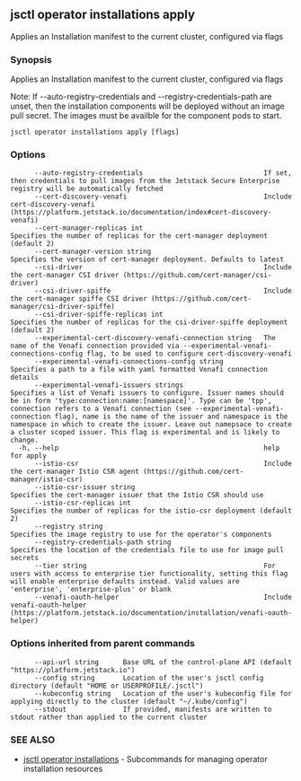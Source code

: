 ## jsctl operator installations apply

Applies an Installation manifest to the current cluster, configured via flags

### Synopsis

Applies an Installation manifest to the current cluster, configured via flags

Note: If --auto-registry-credentials and --registry-credentials-path are unset, then the installation components will be deployed without an image pull secret. The images must be availble for the component pods to start.

```
jsctl operator installations apply [flags]
```

### Options

```
      --auto-registry-credentials                              If set, then credentials to pull images from the Jetstack Secure Enterprise registry will be automatically fetched
      --cert-discovery-venafi                                  Include cert-discovery-venafi (https://platform.jetstack.io/documentation/index#cert-discovery-venafi)
      --cert-manager-replicas int                              Specifies the number of replicas for the cert-manager deployment (default 2)
      --cert-manager-version string                            Specifies the version of cert-manager deployment. Defaults to latest
      --csi-driver                                             Include the cert-manager CSI driver (https://github.com/cert-manager/csi-driver)
      --csi-driver-spiffe                                      Include the cert-manager spiffe CSI driver (https://github.com/cert-manager/csi-driver-spiffe)
      --csi-driver-spiffe-replicas int                         Specifies the number of replicas for the csi-driver-spiffe deployment (default 2)
      --experimental-cert-discovery-venafi-connection string   The name of the Venafi connection provided via --experimental-venafi-connections-config flag, to be used to configure cert-discovery-venafi
      --experimental-venafi-connections-config string          Specifies a path to a file with yaml formatted Venafi connection details
      --experimental-venafi-issuers strings                    Specifies a list of Venafi issuers to configure. Issuer names should be in form 'type:connection:name:[namespace]'. Type can be 'tpp', connection refers to a Venafi connection (see --experimental-venafi-connection flag), name is the name of the issuer and namespace is the namespace in which to create the issuer. Leave out namepsace to create a cluster scoped issuer. This flag is experimental and is likely to change.
  -h, --help                                                   help for apply
      --istio-csr                                              Include the cert-manager Istio CSR agent (https://github.com/cert-manager/istio-csr)
      --istio-csr-issuer string                                Specifies the cert-manager issuer that the Istio CSR should use
      --istio-csr-replicas int                                 Specifies the number of replicas for the istio-csr deployment (default 2)
      --registry string                                        Specifies the image registry to use for the operator's components
      --registry-credentials-path string                       Specifies the location of the credentials file to use for image pull secrets
      --tier string                                            For users with access to enterprise tier functionality, setting this flag will enable enterprise defaults instead. Valid values are 'enterprise', 'enterprise-plus' or blank
      --venafi-oauth-helper                                    Include venafi-oauth-helper (https://platform.jetstack.io/documentation/installation/venafi-oauth-helper)
```

### Options inherited from parent commands

```
      --api-url string      Base URL of the control-plane API (default "https://platform.jetstack.io")
      --config string       Location of the user's jsctl config directory (default "HOME or USERPROFILE/.jsctl")
      --kubeconfig string   Location of the user's kubeconfig file for applying directly to the cluster (default "~/.kube/config")
      --stdout              If provided, manifests are written to stdout rather than applied to the current cluster
```

### SEE ALSO

* [jsctl operator installations](jsctl_operator_installations.md)	 - Subcommands for managing operator installation resources

